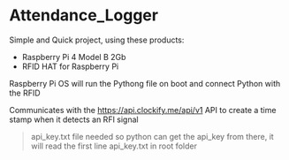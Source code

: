 # Attendance_Logger

Simple and Quick project, using these products:
- Raspberry Pi 4 Model B 2Gb
- RFID HAT for Raspberry Pi

Raspberry Pi OS will run the Pythong file on boot and connect Python with the RFID

Communicates with the https://api.clockify.me/api/v1 API to create a time stamp when it detects an RFI signal

> api_key.txt file needed so python can get the api_key from there, it will read the first line
  > api_key.txt in root folder